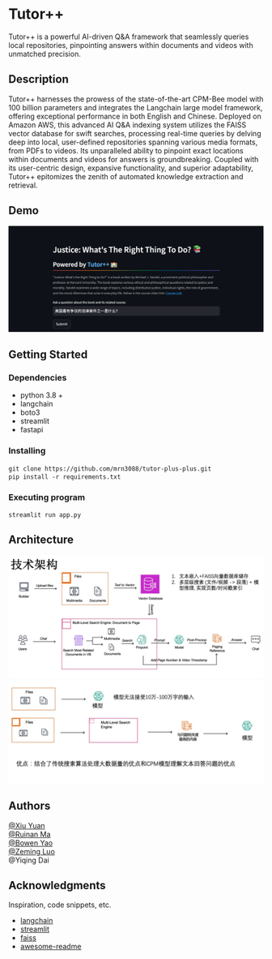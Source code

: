 # Tutor++

Tutor++ is a powerful AI-driven Q&A framework that seamlessly queries local repositories, pinpointing answers within documents and videos with unmatched precision.

## Description

Tutor++ harnesses the prowess of the state-of-the-art CPM-Bee model with 100 billion parameters and integrates the Langchain large model framework, offering exceptional performance in both English and Chinese. Deployed on Amazon AWS, this advanced AI Q&A indexing system utilizes the FAISS vector database for swift searches, processing real-time queries by delving deep into local, user-defined repositories spanning various media formats, from PDFs to videos. Its unparalleled ability to pinpoint exact locations within documents and videos for answers is groundbreaking. Coupled with its user-centric design, expansive functionality, and superior adaptability, Tutor++ epitomizes the zenith of automated knowledge extraction and retrieval.

## Demo

[![视频封面](./images/demo.png)](https://youtu.be/tSGcbZLgzuY)

## Getting Started

### Dependencies

* python 3.8 + 
* langchain
* boto3
* streamlit
* fastapi

### Installing

```
git clone https://github.com/mrn3088/tutor-plus-plus.git
pip install -r requirements.txt
```


### Executing program

```
streamlit run app.py
```

## Architecture
![arch2](./images/arch2.png)  
![arch1](./images/arch1.png)  

## Authors

[@Xiu Yuan](https://github.com/xiuyuan0216)   
[@Ruinan Ma](https://github.com/mrn3088)  
[@Bowen Yao](https://github.com/BowenYao18)  
[@Zeming Luo](https://github.com/Noahmlng)  
@Yiqing Dai  


## Acknowledgments

Inspiration, code snippets, etc.
* [langchain](https://github.com/langchain-ai/langchain)
* [streamlit](https://github.com/streamlit/streamlit)
* [faiss](https://github.com/facebookresearch/faiss)
* [awesome-readme](https://github.com/matiassingers/awesome-readme)
